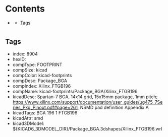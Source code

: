 



Contents
========

* [](#)
	* [Tags](#tags)

# 

## Tags

- index: 8904
- hexID: 
- oompType: FOOTPRINT
- oompSize: kicad
- oompColor: kicad-footprints
- oompDesc: Package_BGA
- oompIndex: Xilinx_FTGB196
- oompName: kicad-footprints/Package_BGA/Xilinx_FTGB196
- kicadDesc: Spartan-7 BGA, 14x14 grid, 15x15mm package, 1mm pitch; https://www.xilinx.com/support/documentation/user_guides/ug475_7Series_Pkg_Pinout.pdf#page=261, NSMD pad definition Appendix A
- kicadTags: BGA 196 1 FTGB196
- kicadAttr: smd
- kicad3DModel: ${KICAD6_3DMODEL_DIR}/Package_BGA.3dshapes/Xilinx_FTGB196.wrl
